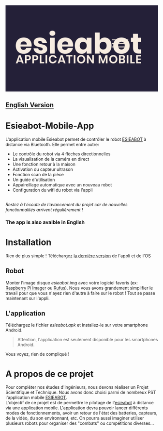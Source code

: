 ![Esieabot](https://github.com/PST-Esieabot/Esieabot-Mobile-App/blob/main/Img/esieabot_application_mobile.png)

## [English Version](https://github.com/PST-Esieabot/Esieabot-Mobile-App/blob/main/README-EN.md)

# Esieabot-Mobile-App
L'application mobile Esieabot permet de contrôler le robot [ESIEABOT](https://esieabot.esiea.fr/) à distance via Bluetooth.
Elle permet entre autre:
- Le contrôle du robot via 4 flèches directionnelles
- La visualisation de la caméra en direct
- Une fonction retour à la maison
- Activation du capteur ultrason
- Fonction scan de la pièce
- Un guide d'utilisation
- Appaireillage automatique avec un nouveau robot
- Configuration du wifi du robot via l'appli

<br/>*Restez à l'écoute de l'avancement du projet car de nouvelles fonctionnalités arrivent régulièrement !*

### The app is also avaible in English

# Installation
Rien de plus simple ! Téléchargez [la dernière version](https://github.com/PST-Esieabot/Esieabot-Mobile-App/releases/tag/v1.4) de l'appli et de l'OS

## Robot
Monter l'image disque *esieabot.img* avec votre logiciel favoris (ex: [Raspberry Pi Imager](https://www.raspberrypi.com/software/) ou [Rufus](https://rufus.ie/fr/)).
Nous vous avons grandement simplifier le travail pour que vous n'ayez rien d'autre à faire sur le robot ! Tout se passe maintenant sur l'appli.

## L'application
Téléchargez le fichier *esieabot.apk* et installez-le sur votre smartphone Android.
>Attention, l'application est seulement disponible pour les smartphones Android.

Vous voyez, rien de compliqué !

# A propos de ce projet
Pour compléter nos études d'ingénieurs, nous devons réaliser un Projet Scientifique et Technique. Nous avons donc choisi parmi de nombreux PST l'application mobile [ESIEABOT](https://esieabot.esiea.fr/).
<br/>L'objectif de ce projet est de permettre le pilotage de l'[esieabot](https://esieabot.esiea.fr/) à distance via une application mobile. L'application devra pouvoir lancer différents modes de fonctionnements, avoir un retour de l'état des batteries, capteurs, de la vidéo, du son environnant, etc. On pourra aussi imaginer utiliser plusieurs robots pour organiser des "combats" ou compétitions diverses...
